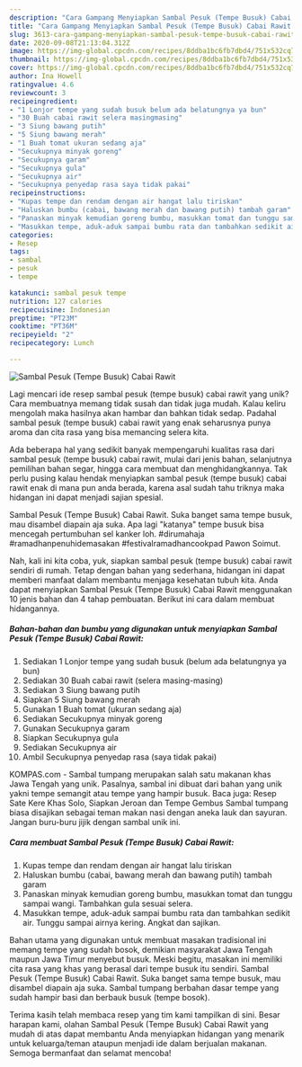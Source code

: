 ```yaml
---
description: "Cara Gampang Menyiapkan Sambal Pesuk (Tempe Busuk) Cabai Rawit Anti Gagal"
title: "Cara Gampang Menyiapkan Sambal Pesuk (Tempe Busuk) Cabai Rawit Anti Gagal"
slug: 3613-cara-gampang-menyiapkan-sambal-pesuk-tempe-busuk-cabai-rawit-anti-gagal
date: 2020-09-08T21:13:04.312Z
image: https://img-global.cpcdn.com/recipes/8ddba1bc6fb7dbd4/751x532cq70/sambal-pesuk-tempe-busuk-cabai-rawit-foto-resep-utama.jpg
thumbnail: https://img-global.cpcdn.com/recipes/8ddba1bc6fb7dbd4/751x532cq70/sambal-pesuk-tempe-busuk-cabai-rawit-foto-resep-utama.jpg
cover: https://img-global.cpcdn.com/recipes/8ddba1bc6fb7dbd4/751x532cq70/sambal-pesuk-tempe-busuk-cabai-rawit-foto-resep-utama.jpg
author: Ina Howell
ratingvalue: 4.6
reviewcount: 3
recipeingredient:
- "1 Lonjor tempe yang sudah busuk belum ada belatungnya ya bun"
- "30 Buah cabai rawit selera masingmasing"
- "3 Siung bawang putih"
- "5 Siung bawang merah"
- "1 Buah tomat ukuran sedang aja"
- "Secukupnya minyak goreng"
- "Secukupnya garam"
- "Secukupnya gula"
- "Secukupnya air"
- "Secukupnya penyedap rasa saya tidak pakai"
recipeinstructions:
- "Kupas tempe dan rendam dengan air hangat lalu tiriskan"
- "Haluskan bumbu (cabai, bawang merah dan bawang putih) tambah garam"
- "Panaskan minyak kemudian goreng bumbu, masukkan tomat dan tunggu sampai wangi. Tambahkan gula sesuai selera."
- "Masukkan tempe, aduk-aduk sampai bumbu rata dan tambahkan sedikit air. Tunggu sampai airnya kering. Angkat dan sajikan."
categories:
- Resep
tags:
- sambal
- pesuk
- tempe

katakunci: sambal pesuk tempe 
nutrition: 127 calories
recipecuisine: Indonesian
preptime: "PT23M"
cooktime: "PT36M"
recipeyield: "2"
recipecategory: Lunch

---
```



![Sambal Pesuk (Tempe Busuk) Cabai Rawit](https://img-global.cpcdn.com/recipes/8ddba1bc6fb7dbd4/751x532cq70/sambal-pesuk-tempe-busuk-cabai-rawit-foto-resep-utama.jpg)

Lagi mencari ide resep sambal pesuk (tempe busuk) cabai rawit yang unik? Cara membuatnya memang tidak susah dan tidak juga mudah. Kalau keliru mengolah maka hasilnya akan hambar dan bahkan tidak sedap. Padahal sambal pesuk (tempe busuk) cabai rawit yang enak seharusnya punya aroma dan cita rasa yang bisa memancing selera kita.

Ada beberapa hal yang sedikit banyak mempengaruhi kualitas rasa dari sambal pesuk (tempe busuk) cabai rawit, mulai dari jenis bahan, selanjutnya pemilihan bahan segar, hingga cara membuat dan menghidangkannya. Tak perlu pusing kalau hendak menyiapkan sambal pesuk (tempe busuk) cabai rawit enak di mana pun anda berada, karena asal sudah tahu triknya maka hidangan ini dapat menjadi sajian spesial.

Sambal Pesuk (Tempe Busuk) Cabai Rawit. Suka banget sama tempe busuk, mau disambel diapain aja suka. Apa lagi &#34;katanya&#34; tempe busuk bisa mencegah pertumbuhan sel kanker loh. #dirumahaja #ramadhanpenuhidemasakan #festivalramadhancookpad Pawon Soimut.


Nah, kali ini kita coba, yuk, siapkan sambal pesuk (tempe busuk) cabai rawit sendiri di rumah. Tetap dengan bahan yang sederhana, hidangan ini dapat memberi manfaat dalam membantu menjaga kesehatan tubuh kita. Anda dapat menyiapkan Sambal Pesuk (Tempe Busuk) Cabai Rawit menggunakan 10 jenis bahan dan 4 tahap pembuatan. Berikut ini cara dalam membuat hidangannya.

<!--inarticleads1-->

##### Bahan-bahan dan bumbu yang digunakan untuk menyiapkan Sambal Pesuk (Tempe Busuk) Cabai Rawit:

1. Sediakan 1 Lonjor tempe yang sudah busuk (belum ada belatungnya ya bun)
1. Sediakan 30 Buah cabai rawit (selera masing-masing)
1. Sediakan 3 Siung bawang putih
1. Siapkan 5 Siung bawang merah
1. Gunakan 1 Buah tomat (ukuran sedang aja)
1. Sediakan Secukupnya minyak goreng
1. Gunakan Secukupnya garam
1. Siapkan Secukupnya gula
1. Sediakan Secukupnya air
1. Ambil Secukupnya penyedap rasa (saya tidak pakai)


KOMPAS.com - Sambal tumpang merupakan salah satu makanan khas Jawa Tengah yang unik. Pasalnya, sambal ini dibuat dari bahan yang unik yakni tempe semangit atau tempe yang hampir busuk. Baca juga: Resep Sate Kere Khas Solo, Siapkan Jeroan dan Tempe Gembus Sambal tumpang biasa disajikan sebagai teman makan nasi dengan aneka lauk dan sayuran. Jangan buru-buru jijik dengan sambal unik ini. 

<!--inarticleads2-->

##### Cara membuat Sambal Pesuk (Tempe Busuk) Cabai Rawit:

1. Kupas tempe dan rendam dengan air hangat lalu tiriskan
1. Haluskan bumbu (cabai, bawang merah dan bawang putih) tambah garam
1. Panaskan minyak kemudian goreng bumbu, masukkan tomat dan tunggu sampai wangi. Tambahkan gula sesuai selera.
1. Masukkan tempe, aduk-aduk sampai bumbu rata dan tambahkan sedikit air. Tunggu sampai airnya kering. Angkat dan sajikan.


Bahan utama yang digunakan untuk membuat masakan tradisional ini memang tempe yang sudah bosok, demikian masyarakat Jawa Tengah maupun Jawa Timur menyebut busuk. Meski begitu, masakan ini memiliki cita rasa yang khas yang berasal dari tempe busuk itu sendiri. Sambal Pesuk (Tempe Busuk) Cabai Rawit. Suka banget sama tempe busuk, mau disambel diapain aja suka. Sambal tumpang berbahan dasar tempe yang sudah hampir basi dan berbauk busuk (tempe bosok). 

Terima kasih telah membaca resep yang tim kami tampilkan di sini. Besar harapan kami, olahan Sambal Pesuk (Tempe Busuk) Cabai Rawit yang mudah di atas dapat membantu Anda menyiapkan hidangan yang menarik untuk keluarga/teman ataupun menjadi ide dalam berjualan makanan. Semoga bermanfaat dan selamat mencoba!
